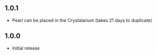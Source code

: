## 1.0.1

-   Pearl can be placed in the Crystalarium (takes 21 days to duplicate)

## 1.0.0

-   Initial release
